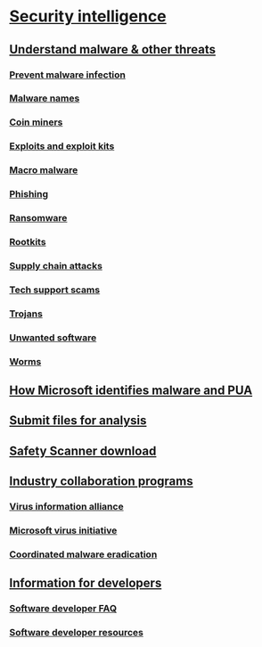 # [Security intelligence](index.md)

## [Understand malware & other threats](understanding-malware.md)

### [Prevent malware infection](prevent-malware-infection.md)

### [Malware names](malware-naming.md)

### [Coin miners](coinminer-malware.md)

### [Exploits and exploit kits](exploits-malware.md)

### [Macro malware](macro-malware.md)

### [Phishing](phishing.md)

### [Ransomware](ransomware-malware.md)

### [Rootkits](rootkits-malware.md)

### [Supply chain attacks](supply-chain-malware.md)

### [Tech support scams](support-scams.md)

### [Trojans](trojans-malware.md)

### [Unwanted software](unwanted-software.md)

### [Worms](worms-malware.md)

## [How Microsoft identifies malware and PUA](criteria.md)

## [Submit files for analysis](submission-guide.md)

## [Safety Scanner download](safety-scanner-download.md)

## [Industry collaboration programs](cybersecurity-industry-partners.md)

### [Virus information alliance](virus-information-alliance-criteria.md)

### [Microsoft virus initiative](virus-initiative-criteria.md)

### [Coordinated malware eradication](coordinated-malware-eradication.md)

## [Information for developers](developer-info.md)

### [Software developer FAQ](developer-faq.md)

### [Software developer resources](developer-resources.md)

